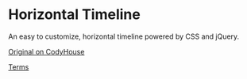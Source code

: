 Horizontal Timeline
=========

An easy to customize, horizontal timeline powered by CSS and jQuery.


[Original on CodyHouse](http://codyhouse.co/gem/horizontal-timeline/)
 
[Terms](http://codyhouse.co/terms/)
